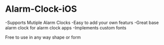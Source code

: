 Alarm-Clock-iOS
===============

-Supports Mutiple Alarm Clocks
-Easy to add your own featurs
-Great base alarm clock for alarm clock apps
-Implements custom fonts

Free to use in any way shape or form
